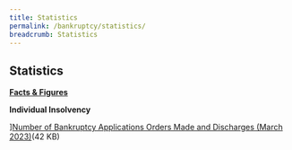 ```yaml
---
title: Statistics
permalink: /bankruptcy/statistics/
breadcrumb: Statistics
---
```

Statistics
---

<u><b>Facts &amp; Figures</b></u>

**Individual Insolvency**

][Number of Bankruptcy Applications Orders Made and Discharges (March 2023)](/files/(120423)numberofbankruptcyapplicationsordersmadeanddischarges(march2023).pdf)(42 KB)